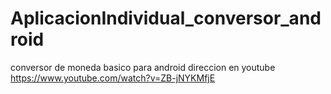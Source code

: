 # AplicacionIndividual_conversor_android
conversor de moneda basico para android
direccion en youtube
https://www.youtube.com/watch?v=ZB-jNYKMfjE
